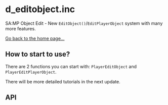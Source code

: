 # d_editobject.inc
SA:MP Object Edit - New `EditObject()`/`EditPlayerObject` system with many more features.

[Go back to the home page...](../README.md)

## How to start to use?
There are 2 functions you can start with: `PlayerEditObject` and `PlayerEditPlayerObject`.

There will be more detailed tutorials in the next update.

## API